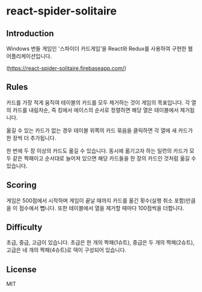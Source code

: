 # react-spider-solitaire

## Introduction 

Windows 번들 게임인 '스파이더 카드게임'을 React와 Redux를 사용하여 구현한 웹 어플리케이션입니다.

(https://react-spider-solitaire.firebaseapp.com/)

## Rules
카드를 가장 적게 움직여 테이블의 카드를 모두 제거하는 것이 게임의 목표입니다. 각 열의 카드를 내림차순, 즉 킹에서 에이스의 순서로 정렬하면 해당 열은 테이블에서 제거됩니다. 

옮길 수 있는 카드가 없는 경우 테이블 위쪽의 카드 묶음을 클릭하면 각 열에 새 카드가 한 장씩 더 추가됩니다.

한 번에 두 장 이상의 카드도 옮길 수 있습니다. 동시에 옮기고자 하는 일련의 카드가 모두 같은 짝패이고 순서대로 늘어져 있으면 해당 카드들을 한 장의 카드인 것처럼 옮길 수 있습니다.

## Scoring
게임은 500점에서 시작하며 게임이 끝날 때까지 카드를 옮긴 횟수(실행 취소 포함)만큼을 이 점수에서 뺍니다. 또한 테이블에서 열을 제거할 때마다 100점씩을 더합니다.

## Difficulty
초급, 중급, 고급이 있습니다. 초급은 한 개의 짝패(1슈트), 중급은 두 개의 짝패(2슈트), 고급은 네 개의 짝패(4슈트)로 덱이 구성되어 있습니다.

## License
MIT